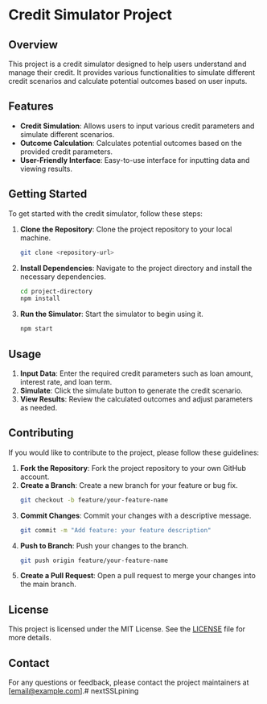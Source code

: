 # Credit Simulator Project

## Overview
This project is a credit simulator designed to help users understand and manage their credit. It provides various functionalities to simulate different credit scenarios and calculate potential outcomes based on user inputs.

## Features
- **Credit Simulation**: Allows users to input various credit parameters and simulate different scenarios.
- **Outcome Calculation**: Calculates potential outcomes based on the provided credit parameters.
- **User-Friendly Interface**: Easy-to-use interface for inputting data and viewing results.

## Getting Started
To get started with the credit simulator, follow these steps:

1. **Clone the Repository**: Clone the project repository to your local machine.
   ```sh
   git clone <repository-url>
   ```
2. **Install Dependencies**: Navigate to the project directory and install the necessary dependencies.
   ```sh
   cd project-directory
   npm install
   ```
3. **Run the Simulator**: Start the simulator to begin using it.
   ```sh
   npm start
   ```

## Usage
1. **Input Data**: Enter the required credit parameters such as loan amount, interest rate, and loan term.
2. **Simulate**: Click the simulate button to generate the credit scenario.
3. **View Results**: Review the calculated outcomes and adjust parameters as needed.

## Contributing
If you would like to contribute to the project, please follow these guidelines:

1. **Fork the Repository**: Fork the project repository to your own GitHub account.
2. **Create a Branch**: Create a new branch for your feature or bug fix.
   ```sh
   git checkout -b feature/your-feature-name
   ```
3. **Commit Changes**: Commit your changes with a descriptive message.
   ```sh
   git commit -m "Add feature: your feature description"
   ```
4. **Push to Branch**: Push your changes to the branch.
   ```sh
   git push origin feature/your-feature-name
   ```
5. **Create a Pull Request**: Open a pull request to merge your changes into the main branch.

## License
This project is licensed under the MIT License. See the [LICENSE](LICENSE) file for more details.

## Contact
For any questions or feedback, please contact the project maintainers at [email@example.com].# nextSSLpining
